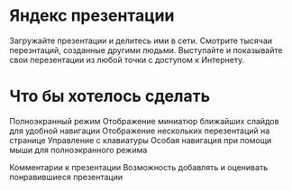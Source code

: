 # Яндекс презентации
Загружайте презентации и делитесь ими в сети.
Смотрите тысячаи перезнтаций, созданные другими людьми.
Выступайте и показывайте свои перезентации из любой точки с доступом к Интернету.

# Что бы хотелось сделать
Полноэкранный режим
Отображение миниатюр ближайших слайдов для удобной навигации
Отображение нескольких перезентаций на странице
Управление с клавиатуры
Особая навигация при помощи мыши для полноэкранного режима

Комментарии к презентации
Возможность добавлять и оценивать понравившиеся презентации
